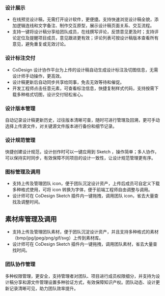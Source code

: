 ### 设计展示
- 在线预览设计稿，无需打开设计软件，更便捷。支持快速浏览设计稿全貌，添加逻辑连线和文字备注、制作交互原型，展示设计稿页面关系、交互流程。
- 支持一键将设计稿分享给团队成员，在线撰写评论，反馈意见更及时；支持评论定位及提醒项目成员，意见跟进更有效；评论列表可按设计稿版本查看所有意见，避免重复或无效讨论。

### 设计标注交付
- CoDesign 设计协作平台为上传的设计稿自动生成设计标注及切图信息，无需设计师手动操作，更高效。
- 设计稿更新后自动同步共享给同事，免去无效等待和催促。
- 开发工程师点击任意元素，可查看标注信息，快捷复制样式代码，支持按需下载多种格式切图，设计交付轻松省心。

### 设计版本管理
自动记录设计稿更新历史，过往版本清晰可查，随时可进行管理及回溯，更可手动选择上传源文件，对关键源文件版本进行备份和细节记录。

### 设计规范管理

快捷创建设计规范，设计创作时可以一键应用到 Sketch ，操作简单；多人协作，可以保持实时同步，有效保障不同项目的设计一致性，让设计规范管理更有序。

### 图标管理及调用

- 支持上传及管理团队 icon，便于团队沉淀设计资产，上传后成员可自定义下载多种格式使用，可将 icon 转换为字体，便于前端工程师自由调整与调用。
- 设计师可在 CoDesign Sketch 插件内一键拖拽，调用团队 icon，省去大量查找及调整时间。

## 素材库管理及调用
- 支持上传及管理团队素材，便于团队沉淀设计资产，并且支持多种格式的素材（bmp/jpg/jpeg/png/gif/svg）上传到素材库。
- 设计师可在 CoDesign Sketch 插件内一键拖拽，调用团队素材，省去大量查找时间。

### 团队协作管理

多种权限管理，更安全，支持管理者对团队、项目进行成员权限细分，并支持为设计稿分享和源文件管理设置多种验证方式，有效保障知识产权。团队动态、设计更新记录清晰可见，助力团队效率提升。

